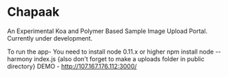 Chapaak
=======

An Experimental Koa and Polymer Based Sample Image Upload Portal. Currently under development.

To run the app- You need to install node 0.11.x or higher 
npm install 
node --harmony index.js
{also don't forget to make a uploads folder in public directory} 
DEMO - http://107.167.176.112:3000/
